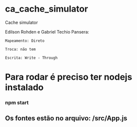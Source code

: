 # ca_cache_simulator
Cache simulator

Edilson Rohden e Gabriel Techio Pansera:

	Mapeamento: Direto

	Troca: não tem 

	Escrita: Write - Through

# Para rodar é preciso ter nodejs instalado

### npm start


## Os fontes estão no arquivo: /src/App.js